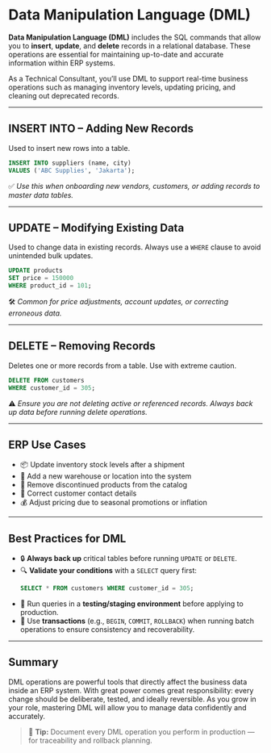 # Data Manipulation Language (DML)

**Data Manipulation Language (DML)** includes the SQL commands that allow you to **insert**, **update**, and **delete** records in a relational database. These operations are essential for maintaining up-to-date and accurate information within ERP systems.

As a Technical Consultant, you’ll use DML to support real-time business operations such as managing inventory levels, updating pricing, and cleaning out deprecated records.

---

## INSERT INTO – Adding New Records

Used to insert new rows into a table.

```sql
INSERT INTO suppliers (name, city)
VALUES ('ABC Supplies', 'Jakarta');
```

✅ *Use this when onboarding new vendors, customers, or adding records to master data tables.*

---

## UPDATE – Modifying Existing Data

Used to change data in existing records. Always use a `WHERE` clause to avoid unintended bulk updates.

```sql
UPDATE products
SET price = 150000
WHERE product_id = 101;
```

🛠️ *Common for price adjustments, account updates, or correcting erroneous data.*

---

## DELETE – Removing Records

Deletes one or more records from a table. Use with extreme caution.

```sql
DELETE FROM customers
WHERE customer_id = 305;
```

⚠️ *Ensure you are not deleting active or referenced records. Always back up data before running delete operations.*

---

## ERP Use Cases

- 📦 Update inventory stock levels after a shipment
- 🏢 Add a new warehouse or location into the system
- 🛑 Remove discontinued products from the catalog
- 👤 Correct customer contact details
- 💰 Adjust pricing due to seasonal promotions or inflation

---

## Best Practices for DML

- 🔒 **Always back up** critical tables before running `UPDATE` or `DELETE`.
- 🔍 **Validate your conditions** with a `SELECT` query first:
  ```sql
  SELECT * FROM customers WHERE customer_id = 305;
  ```
- 🧪 Run queries in a **testing/staging environment** before applying to production.
- 📜 Use **transactions** (e.g., `BEGIN`, `COMMIT`, `ROLLBACK`) when running batch operations to ensure consistency and recoverability.

---

## Summary

DML operations are powerful tools that directly affect the business data inside an ERP system. With great power comes great responsibility: every change should be deliberate, tested, and ideally reversible. As you grow in your role, mastering DML will allow you to manage data confidently and accurately.

> 🧠 **Tip:** Document every DML operation you perform in production — for traceability and rollback planning.